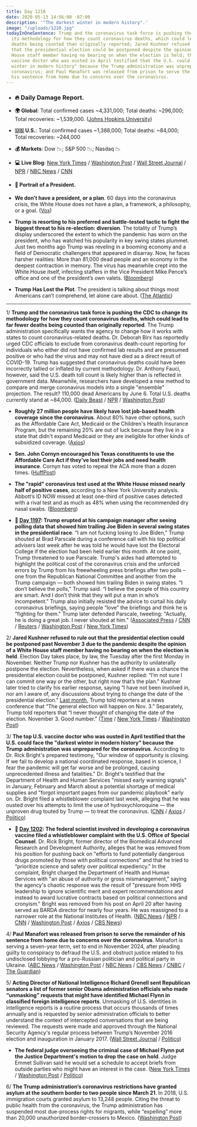```yaml
---
title: Day 1210
date: 2020-05-13 14:56:00 -07:00
description: '"The darkest winter in modern history".'
image: "/uploads/1210.jpg"
todayInOneSentence: Trump and the coronavirus task force is pushing the CDC to change
  its methodology for how they count coronavirus deaths, which could lead to far fewer
  deaths being counted than originally reported; Jared Kushner refused to rule out
  that the presidential election could be postponed despite the opinion of a White
  House staff member having no bearing on when the election is held; the top U.S.
  vaccine doctor who was ousted in April testified that the U.S. could face the "darkest
  winter in modern history" because the Trump administration was unprepared for the
  coronavirus; and Paul Manafort was released from prison to serve the remainder of
  his sentence from home due to concerns over the coronavirus.
---
```


* ### 🔥 Daily Damage Report.

* **🌍 Global**: Total confirmed cases \~4,331,000; Total deaths: \~296,000; Total recoveries: \~1,539,000. ([Johns Hopkins University](https://coronavirus.jhu.edu/map.html))

* **🇺🇸 U.S.**: Total confirmed cases \~1,388,000; Total deaths: \~84,000; Total recoveries: \~244,000

* **💰 Markets**: Dow 📉; S&P 500 📉; Nasdaq 📉

* **💻 Live Blog**: [New York Times](https://www.nytimes.com/2020/05/13/us/coronavirus-cases-deaths.html) / [Washington Post](https://www.washingtonpost.com/nation/2020/05/13/coronavirus-update-us/?hpid=hp_hp-banner-main_virus-ticker-1245am%3Aprime-time%2Fpromo&itid=hp_hp-banner-main_virus-ticker-1245am%3Aprime-time%2Fpromo) / [Wall Street Journal](https://www.wsj.com/livecoverage/coronavirus-2020-05-13?mod=theme_coronavirus-ribbon) / [NPR](https://www.npr.org/sections/coronavirus-live-updates) / [NBC News](https://www.nbcnews.com/health/health-news/live-blog/2020-05-13-coronavirus-news-n1205916) / [CNN](https://www.cnn.com/us/live-news/us-coronavirus-update-05-13-20/index.html)

* #### 👑 Portrait of a President.

* **We don’t have a president, or a plan**. 60 days into the coronavirus crisis, the White House does not have a plan, a framework, a philosophy, or a goal. ([Vox](https://www.vox.com/2020/5/13/21255221/trump-coronavirus-plan-covid-reopening-lockdown-liberate))

* **Trump is resorting to his preferred and battle-tested tactic to fight the biggest threat to his re-election: diversion**. The totality of Trump’s display underscored the extent to which the pandemic has worn on the president, who has watched his popularity in key swing states plummet. Just two months ago Trump was reveling in a booming economy and a field of Democratic challengers that appeared in disarray. Now, he faces harsher realities: More than 81,000 dead people and an economy in the deepest contraction in memory. The virus has meanwhile crept into the White House itself, infecting staffers in the Vice President Mike Pence’s office and one of the president’s own valets. ([Bloomberg](https://www.bloomberg.com/news/articles/2020-05-13/trump-shows-frayed-nerves-with-pandemic-s-toll-climbing?srnd=premium&sref=MIBMEEoj))

* **Trump Has Lost the Plot**. The president is talking about things most Americans can’t comprehend, let alone care about. ([The Atlantic](https://www.theatlantic.com/ideas/archive/2020/05/trump-has-lost-plot/611548/))

---

1/ **Trump and the coronavirus task force is pushing the CDC to change its methodology for how they count coronavirus deaths, which could lead to far fewer deaths being counted than originally reported**. The Trump administration specifically wants the agency to change how it works with states to count coronavirus-related deaths. Dr. Deborah Birx has reportedly urged CDC officials to exclude from coronavirus death-count reporting for individuals who either did not have confirmed lab results and are presumed positive or who had the virus and may not have died as a direct result of COVID-19. Trump has suggested that coronavirus deaths could have been incorrectly tallied or inflated by current methodology. Dr. Anthony Fauci, however, said the U.S. death toll count is likely higher than is reflected in government data. Meanwhile, researchers have developed a new method to compare and merge coronavirus models into a single "ensemble" projection. The result? 110,000 dead Americans by June 6. Total U.S. deaths currently stand at \~84,000. ([Daily Beast](https://www.thedailybeast.com/team-trump-pushes-cdc-to-dial-down-covid-death-counts) / [NPR](https://www.npr.org/sections/health-shots/2020/05/13/855038708/combining-different-models-new-coronavirus-projection-shows-110-000-deaths-by-ju) / [Washington Post](https://www.washingtonpost.com/outlook/2020/05/13/trump-coronavirus-stats-china/))

* **Roughly 27 million people have likely have lost job-based health coverage since the coronavirus**. About 80% have other options, such as the Affordable Care Act, Medicaid or the Children's Health Insurance Program, but the remaining 20% are out of luck because they live in a state that didn't expand Medicaid or they are ineligible for other kinds of subsidized coverage. ([Axios](https://www.axios.com/coronavirus-27-million-lost-employer-health-insurance-c77fe46a-691d-49b3-9cd2-3ad6d19df159.html))

* **Sen. John Cornyn encouraged his Texas constituents to use the Affordable Care Act if they’ve lost their jobs and need health insurance**. Cornyn has voted to repeal the ACA more than a dozen times. ([HuffPost](https://www.huffpost.com/entry/john-cornyn-affordable-care-act-repeal_n_5eb99535c5b65e6c9a4d98d0))

* **The "rapid" coronavirus test used at the White House missed nearly half of positive cases**, according to a New York University analysis. Abbott’s ID NOW missed at least one-third of positive cases detected with a rival test and as much as 48% when using the recommended dry nasal swabs. ([Bloomberg](https://www.bloomberg.com/news/articles/2020-05-13/abbott-fast-test-missed-many-covid-cases-unreviewed-study-says))

* **📌 [Day 1197](https://whatthefuckjusthappenedtoday.com/2020/04/30/day-1197/#3-trump-erupted-at-his-campaign-mana): Trump erupted at his campaign manager after seeing polling data that showed him trailing Joe Biden in several swing states in the presidential race**. “I am not fucking losing to Joe Biden,” Trump shouted at Brad Parscale during a conference call with his top political advisers last week after he was told he would have lost the Electoral College if the election had been held earlier this month. At one point, Trump threatened to sue Parscale. Trump's aides had attempted to highlight the political cost of the coronavirus crisis and the unforced errors by Trump from his freewheeling press briefings after two polls – one from the Republican National Committee and another from the Trump campaign — both showed him trailing Biden in swing states. “I don’t believe the polls,” Trump said. “I believe the people of this country are smart. And I don’t think that they will put a man in who’s incompetent.” Trump also initially resisted the advice to curtail his daily coronavirus briefings, saying people “love” the briefings and think he is “fighting for them." Trump later defended Parscale, tweeting: "Actually, he is doing a great job. I never shouted at him." ([Associated Press](https://apnews.com/a7b3bde0888fdd84314c8502e23afbbc) / [CNN](https://www.cnn.com/2020/04/29/politics/donald-trump-brad-parscale-campaign-coronavirus/index.html) / [Reuters](https://www.reuters.com/article/us-usa-trump-election-exclusive-idUSKBN22C03K) / [Washington Post](https://www.washingtonpost.com/politics/trump-presented-with-grim-internal-polling-showing-him-losing-to-biden/2020/04/29/33544208-8a4e-11ea-9759-6d20ba0f2c0e_story.html) / [New York Times](https://www.nytimes.com/2020/04/29/us/politics/trump-campaign-reelection-polls.html))

2/ **Jared Kushner refused to rule out that the presidential election could be postponed past November 3 due to the pandemic despite the opinion of a White House staff member having no bearing on when the election is held**. Election Day takes place, by law, the Tuesday after the first Monday in November. Neither Trump nor Kushner has the authority to unilaterally postpone the election. Nevertheless, when asked if there was a chance the presidential election could be postponed, Kushner replied: “I’m not sure I can commit one way or the other, but right now that’s the plan." Kushner later tried to clarify his earlier response, saying “I have not been involved in, nor am I aware of, any discussions about trying to change the date of the presidential election." [Last month](https://edition.cnn.com/us/live-news/us-coronavirus-update-04-27-20/h_368e0d5a5d8f8771094d02a347f483e8),  Trump told reporters at a news conference that “The general election will happen on Nov. 3.” Separately, Trump told reporters that “I never thought of changing the date of the election. November 3. Good number." ([Time](https://time.com/5835342/jared-kushner-time-100-talks-highlights/) / [New York Times](https://www.nytimes.com/2020/05/12/us/politics/kushner-election-november.html) / [Washington Post](https://www.washingtonpost.com/nation/2020/05/13/jared-kushner-election-delay-coronavirus/))

3/ **The top U.S. vaccine doctor who was ousted in April testified that the U.S. could face the "darkest winter in modern history" because the Trump administration was unprepared for the coronavirus**. According to Dr. Rick Bright's prepared testimony, "Our window of opportunity is closing. If we fail to develop a national coordinated response, based in science, I fear the pandemic will get far worse and be prolonged, causing unprecedented illness and fatalities." Dr. Bright's testified that the Department of Health and Human Services "missed early warning signals" in January, February and March about a potential shortage of medical supplies and "forgot important pages from our pandemic playbook" early on. Dr. Bright filed a whistleblower complaint last week, alleging that he was ousted over his attempts to limit the use of hydroxychloroquine — the unproven drug touted by Trump — to treat the coronavirus. ([CNN](https://edition.cnn.com/2020/05/13/politics/rick-bright-testimony-congress/) / [Axios](https://www.axios.com/rick-bright-testimony-opening-statement-6817ae7a-5196-4357-b83c-d3ff96990efd.html) / [Politico](https://www.politico.com/news/2020/05/13/rick-bright-vaccine-chief-coronavirus-254127))

* **📌 [Day 1202](https://whatthefuckjusthappenedtoday.com/2020/05/05/day-1202/#8-the-federal-scientist-involved-in): The federal scientist involved in developing a coronavirus vaccine filed a whistleblower complaint with the U.S. Office of Special Counsel**. Dr. Rick Bright, former director of the Biomedical Advanced Research and Development Authority, alleges that he was removed from his position for pushing back on "efforts to fund potentially dangerous drugs promoted by those with political connections" and that he tried to “prioritize science and safety over political expediency." In the complaint, Bright charged the Department of Health and Human Services with "an abuse of authority or gross mismanagement," saying the agency's chaotic response was the result of "pressure from HHS leadership to ignore scientific merit and expert recommendations and instead to award lucrative contracts based on political connections and cronyism." Bright was removed from his post on April 20 after having served as BARDA director for nearly four years. He was reassigned to a narrower role at the National Institutes of Health. ([NBC News](https://www.nbcnews.com/politics/white-house/ousted-hhs-official-files-whistleblower-complaint-coronavirus-response-n1200681) / [NPR](https://www.npr.org/sections/coronavirus-live-updates/2020/05/05/850960344/rick-bright-former-top-vaccine-scientist-files-whistleblower-complaint) / [CNN](https://www.cnn.com/2020/05/05/politics/rick-bright-complaint/index.html) / [Washington Post](https://www.washingtonpost.com/health/2020/05/05/rick-bright-hydroxychloroquine-whistleblower-complaint/) / [Axios](https://www.axios.com/coronavirus-rick-bright-whistleblower-f48cc9c6-8e6e-4662-a127-03e51f323288.html) / [CBS News](https://www.cbsnews.com/news/ousted-hhs-vaccine-expert-rick-bright-files-whistleblower-complaint/))

4/ **Paul Manafort was released from prison to serve the remainder of his sentence from home due to concerns over the coronavirus**. Manafort is serving a seven-year term, set to end in November 2024, after pleading guilty to conspiracy to defraud the U.S. and obstruct justice related to his undisclosed lobbying for a pro-Russian politician and political party in Ukraine. ([ABC News](https://abcnews.go.com/Health/trump-campaign-chairman-paul-manafort-released-home-confinement/story?id=70642927) / [Washington Post](https://www.washingtonpost.com/national-security/paul-manafort-granted-home-confinement-due-to-coronavirus-fears/2020/05/13/7746835c-8320-11ea-ae26-989cfce1c7c7_story.html) / [NBC News](https://www.nbcnews.com/politics/donald-trump/paul-manafort-released-prison-home-confinement-amid-coronavirus-concerns-n1206026?cid=sm_npd_nn_tw_ma) / [CBS News](https://www.cbsnews.com/news/paul-manafort-released-prison-home-confinement-covid-19-coronavirus-concerns/) / [CNBC](https://www.cnbc.com/2020/05/13/coronavirus-ex-tump-campaign-boss-paul-manafort-released-from-prison.html) / [The Guardian](https://www.theguardian.com/us-news/2020/may/13/paul-manafort-released-prison-coronavirus))

5/ **Acting Director of National Intelligence Richard Grenell sent Republican senators a list of former senior Obama administration officials who made “unmasking” requests that might have identified Michael Flynn in classified foreign intelligence reports**. Unmasking of U.S. identities in intelligence reports is a routine process that occurs thousands of times annually and is requested by senior administration officials to better understand the context of intercepted conversations that are being reviewed. The requests were made and approved through the National Security Agency's regular process between Trump’s November 2016 election and inauguration in January 2017. ([Wall Street Journal](https://www.wsj.com/articles/more-than-one-dozen-obama-officials-may-have-requested-unmasking-that-revealed-michael-flynn-in-intelligence-reports-11589396531?mod=hp_lead_pos2) / [Politico](https://www.politico.com/news/2020/05/13/republican-senators-michael-flynn-254726))

* **The federal judge overseeing the criminal case of Michael Flynn put the Justice Department's motion to drop the case on hold**. Judge Emmet Sullivan said he would set a schedule to accept briefs from outside parties who might have an interest in the case. ([New York Times](https://www.nytimes.com/2020/05/12/us/politics/michael-flynn-charge-judge.html) / [Washington Post](https://www.washingtonpost.com/local/legal-issues/us-judge-puts-on-hold-justice-dept-move-to-dismiss-michael-flynns-guilty-plea-to-hear-outside-groups-challenges/2020/05/12/2fb4e356-949d-11ea-82b4-c8db161ff6e5_story.html) / [Politico](https://www.politico.com/news/2020/05/12/judge-slows-effort-drop-flynn-case-252725))

6/ **The Trump administration’s coronavirus restrictions have granted asylum at the southern border to two people since March 21**. In 2018, U.S. immigration courts granted asylum to 13,248 people. Citing the threat to public health from the coronavirus, the Trump administration has suspended most due-process rights for migrants, while “expelling” more than 20,000 unauthorized border-crossers to Mexico. ([Washington Post](https://www.washingtonpost.com/immigration/border-refuge-trump-records/2020/05/13/93ea9ed6-951c-11ea-8107-acde2f7a8d6e_story.html))